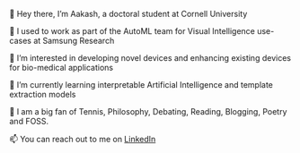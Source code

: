 👋 Hey there, I’m Aakash, a doctoral student at Cornell University

🏢 I used to work as part of the AutoML team for Visual Intelligence use-cases at Samsung Research

👀 I’m interested in developing novel devices and enhancing existing devices for bio-medical applications 

🌱 I’m currently learning interpretable Artificial Intelligence and template extraction models

💞️ I am a big fan of Tennis, Philosophy, Debating, Reading, Blogging, Poetry and FOSS.

📫 You can reach out to me on [LinkedIn](https://www.linkedin.com/in/aakash-kap)

<!---
meowkash/meowkash is a ✨ special ✨ repository because its `README.md` (this file) appears on your GitHub profile.
You can click the Preview link to take a look at your changes.
--->
